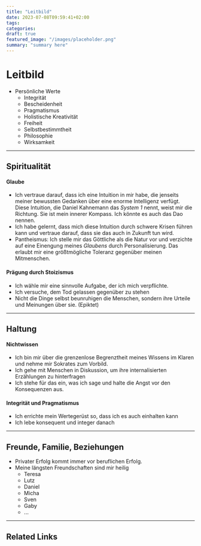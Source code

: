 ```yaml
---
title: "Leitbild"
date: 2023-07-08T09:59:41+02:00
tags:
categories:
draft: true
featured_image: "/images/placeholder.png"
summary: "summary here"
---
```


# Leitbild

- Persönliche Werte
  - Integrität
  - Bescheidenheit
  - Pragmatismus
  - Holistische Kreativität
  - Freiheit
  - Selbstbestimmtheit 
  - Philosophie 
  - Wirksamkeit 

---




## Spiritualität

#### Glaube

- Ich vertraue darauf, dass ich eine Intuition in mir habe, die jenseits meiner bewussten Gedanken über eine enorme Intelligenz verfügt. Diese Intuition, die Daniel Kahnemann das *System 1* nennt, weist mir die Richtung. Sie ist mein innerer Kompass. Ich könnte es auch das Dao nennen. 
- Ich habe gelernt, dass mich diese Intuition durch schwere Krisen führen kann und vertraue darauf, dass sie das auch in Zukunft tun wird.
- Pantheismus: Ich stelle mir das Göttliche als die Natur vor und verzichte auf eine Einengung meines *Glaubens* durch Personalisierung. Das erlaubt mir eine größtmögliche Toleranz gegenüber meinen Mitmenschen. 

#### Prägung durch Stoizismus

- Ich wähle mir eine sinnvolle Aufgabe, der ich mich verpflichte. 
- Ich versuche, dem Tod gelassen gegenüber zu stehen
- Nicht die Dinge selbst beunruhigen die Menschen, sondern ihre Urteile und Meinungen über sie. (Epiktet)

---



## Haltung

#### Nichtwissen

- Ich bin mir über die grenzenlose Begrenztheit meines Wissens im Klaren und nehme mir Sokrates zum Vorbild. 
- Ich gehe mit Menschen in Diskussion, um ihre internalisierten Erzählungen zu hinterfragen
- Ich stehe für das ein, was ich sage und halte die Angst vor den Konsequenzen aus.

#### Integrität und Pragmatismus

- Ich errichte mein Wertegerüst so, dass ich es auch einhalten kann
- Ich lebe konsequent und integer danach

---

## Freunde, Familie, Beziehungen

- Privater Erfolg kommt immer vor beruflichen Erfolg. 
- Meine längsten Freundschaften sind mir heilig
  - Teresa
  - Lutz
  - Daniel
  - Micha
  - Sven
  - Gaby
  - ...

---

## Related Links
